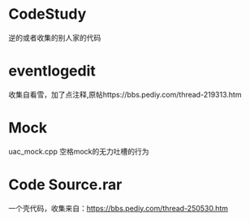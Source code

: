 # CodeStudy
逆的或者收集的别人家的代码

# eventlogedit 
收集自看雪，加了点注释,原帖https://bbs.pediy.com/thread-219313.htm

# Mock
uac_mock.cpp 空格mock的无力吐槽的行为

# Code Source.rar
一个壳代码，收集来自：https://bbs.pediy.com/thread-250530.htm
